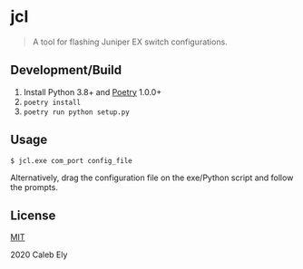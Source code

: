 # jcl

> A tool for flashing Juniper EX switch configurations.

## Development/Build

1. Install Python 3.8+ and [Poetry](https://poetry.eustace.io/) 1.0.0+
1. `poetry install`
1. `poetry run python setup.py`

## Usage

`$ jcl.exe com_port config_file`

Alternatively, drag the configuration file on the exe/Python script and follow the prompts.


## License

[MIT](LICENSE)

2020 Caleb Ely
